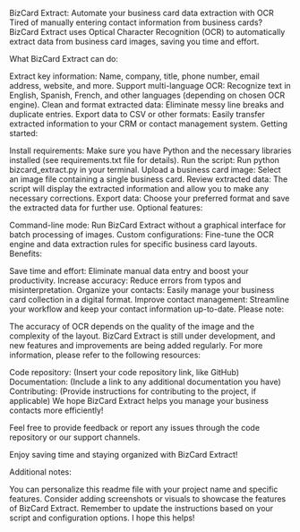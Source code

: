 
BizCard Extract: Automate your business card data extraction with OCR
Tired of manually entering contact information from business cards? BizCard Extract uses Optical Character Recognition (OCR) to automatically extract data from business card images, saving you time and effort.

What BizCard Extract can do:

Extract key information: Name, company, title, phone number, email address, website, and more.
Support multi-language OCR: Recognize text in English, Spanish, French, and other languages (depending on chosen OCR engine).
Clean and format extracted data: Eliminate messy line breaks and duplicate entries.
Export data to CSV or other formats: Easily transfer extracted information to your CRM or contact management system.
Getting started:

Install requirements: Make sure you have Python and the necessary libraries installed (see requirements.txt file for details).
Run the script: Run python bizcard_extract.py in your terminal.
Upload a business card image: Select an image file containing a single business card.
Review extracted data: The script will display the extracted information and allow you to make any necessary corrections.
Export data: Choose your preferred format and save the extracted data for further use.
Optional features:

Command-line mode: Run BizCard Extract without a graphical interface for batch processing of images.
Custom configurations: Fine-tune the OCR engine and data extraction rules for specific business card layouts.
Benefits:

Save time and effort: Eliminate manual data entry and boost your productivity.
Increase accuracy: Reduce errors from typos and misinterpretation.
Organize your contacts: Easily manage your business card collection in a digital format.
Improve contact management: Streamline your workflow and keep your contact information up-to-date.
Please note:

The accuracy of OCR depends on the quality of the image and the complexity of the layout.
BizCard Extract is still under development, and new features and improvements are being added regularly.
For more information, please refer to the following resources:

Code repository: (Insert your code repository link, like GitHub)
Documentation: (Include a link to any additional documentation you have)
Contributing: (Provide instructions for contributing to the project, if applicable)
We hope BizCard Extract helps you manage your business contacts more efficiently!

Feel free to provide feedback or report any issues through the code repository or our support channels.

Enjoy saving time and staying organized with BizCard Extract!

Additional notes:

You can personalize this readme file with your project name and specific features.
Consider adding screenshots or visuals to showcase the features of BizCard Extract.
Remember to update the instructions based on your script and configuration options.
I hope this helps! 
